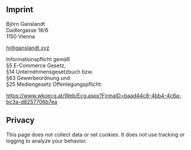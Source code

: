 ## Imprint

Björn Ganslandt\
Dadlergasse 18/6\
1150 Vienna

[hi@ganslandt.xyz](mailto:hi@ganslandt.xyz)

Informationspflicht gemäß\
§5 E-Commerce Gesetz,\
§14 Unternehmensgesetzbuch bzw.\
§63 Gewerbeordnung und \
§25 Mediengesetz Offenlegungspflicht:

https://www.wkoecg.at/Web/Ecg.aspx?FirmaID=baad44c8-4bb4-4c6a-bc3a-d8257706b7ea

## Privacy

This page does not collect data or set cookies. It does not use tracking or logging to analyze your behavior.
